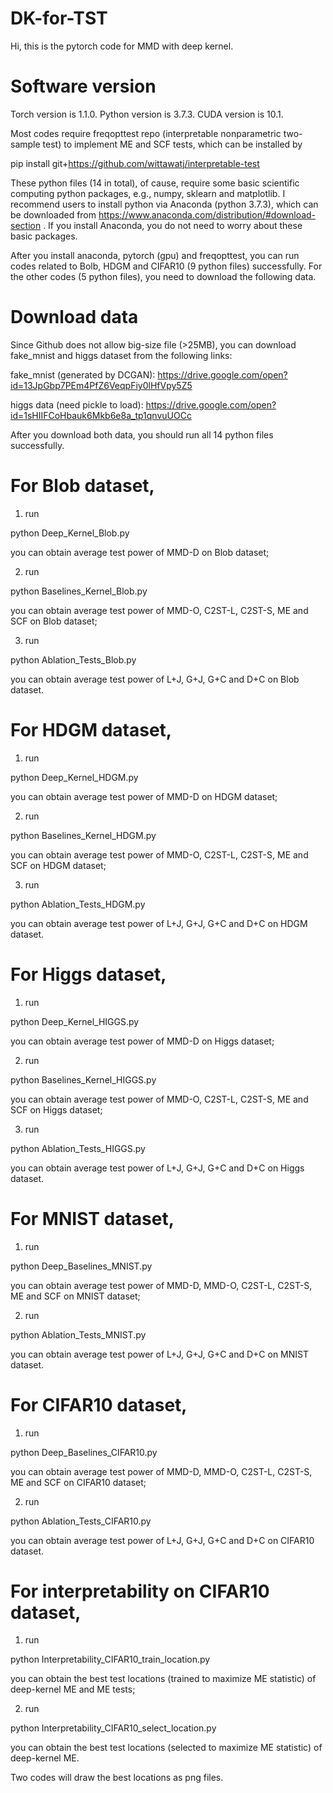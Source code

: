 # DK-for-TST

Hi, this is the pytorch code for MMD with deep kernel.

# Software version
Torch version is 1.1.0. Python version is 3.7.3. CUDA version is 10.1.

Most codes require freqopttest repo (interpretable nonparametric two-sample test)
to implement ME and SCF tests, which can be installed by

pip install git+https://github.com/wittawatj/interpretable-test

These python files (14 in total), of cause, require some basic scientific computing python packages, e.g., numpy, sklearn and matplotlib. I recommend users to install python via Anaconda (python 3.7.3), which can be downloaded from https://www.anaconda.com/distribution/#download-section . If you install Anaconda, you do not need to worry about these basic packages.

After you install anaconda, pytorch (gpu) and freqopttest, you can run codes related to Bolb, HDGM and CIFAR10 (9 python files) successfully. For the other codes (5 python files), you need to download the following data.

# Download data

Since Github does not allow big-size file (>25MB), you can download fake_mnist and higgs dataset from the following links:

fake_mnist (generated by DCGAN): https://drive.google.com/open?id=13JpGbp7PEm4PfZ6VeqpFiy0lHfVpy5Z5

higgs data (need pickle to load): https://drive.google.com/open?id=1sHIIFCoHbauk6Mkb6e8a_tp1qnvuUOCc

After you download both data, you should run all 14 python files successfully.

# For Blob dataset,

1) run

python Deep_Kernel_Blob.py

you can obtain average test power of MMD-D on Blob dataset;

2) run 

python Baselines_Kernel_Blob.py

you can obtain average test power of MMD-O, C2ST-L, C2ST-S, ME and SCF on Blob dataset;

3) run 

python Ablation_Tests_Blob.py

you can obtain average test power of L+J, G+J, G+C and D+C on Blob dataset.

# For HDGM dataset,

1) run

python Deep_Kernel_HDGM.py

you can obtain average test power of MMD-D on HDGM dataset;

2) run 

python Baselines_Kernel_HDGM.py

you can obtain average test power of MMD-O, C2ST-L, C2ST-S, ME and SCF on HDGM dataset;

3) run 

python Ablation_Tests_HDGM.py

you can obtain average test power of L+J, G+J, G+C and D+C on HDGM dataset.

# For Higgs dataset,

1) run

python Deep_Kernel_HIGGS.py

you can obtain average test power of MMD-D on Higgs dataset;

2) run 

python Baselines_Kernel_HIGGS.py

you can obtain average test power of MMD-O, C2ST-L, C2ST-S, ME and SCF on Higgs dataset;

3) run 

python Ablation_Tests_HIGGS.py

you can obtain average test power of L+J, G+J, G+C and D+C on Higgs dataset.

# For MNIST dataset,

1) run

python Deep_Baselines_MNIST.py

you can obtain average test power of MMD-D, MMD-O, C2ST-L, C2ST-S, ME and SCF on MNIST dataset;

2) run 

python Ablation_Tests_MNIST.py

you can obtain average test power of L+J, G+J, G+C and D+C on MNIST dataset.

# For CIFAR10 dataset,

1) run

python Deep_Baselines_CIFAR10.py

you can obtain average test power of MMD-D, MMD-O, C2ST-L, C2ST-S, ME and SCF on CIFAR10 dataset;

2) run 

python Ablation_Tests_CIFAR10.py

you can obtain average test power of L+J, G+J, G+C and D+C on CIFAR10 dataset.

# For interpretability on CIFAR10 dataset,

1) run

python Interpretability_CIFAR10_train_location.py

you can obtain the best test locations (trained to maximize ME statistic) of deep-kernel ME and ME tests;

2) run 

python Interpretability_CIFAR10_select_location.py

you can obtain the best test locations (selected to maximize ME statistic) of deep-kernel ME.

Two codes will draw the best locations as png files.

